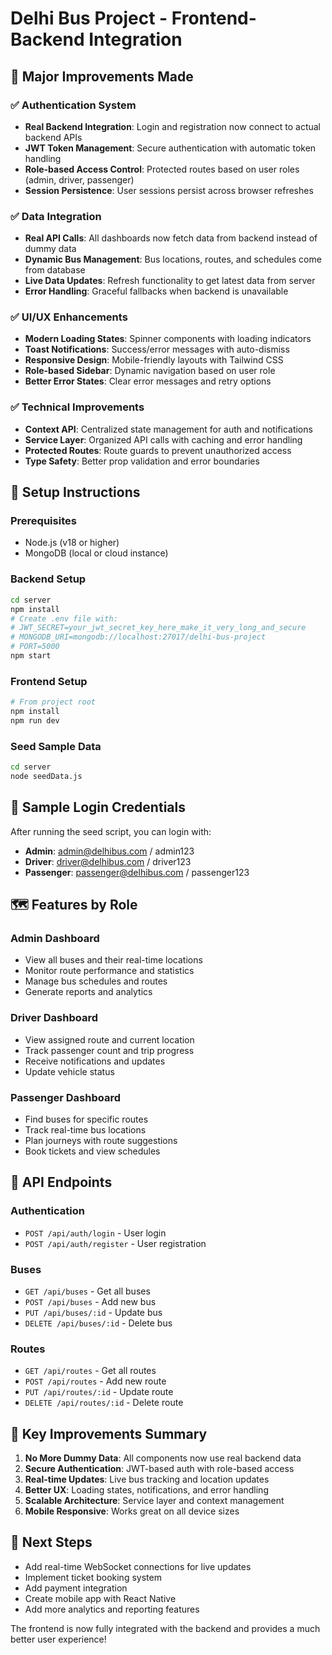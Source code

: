 # Delhi Bus Project - Frontend-Backend Integration

## 🚀 Major Improvements Made

### ✅ Authentication System
- **Real Backend Integration**: Login and registration now connect to actual backend APIs
- **JWT Token Management**: Secure authentication with automatic token handling
- **Role-based Access Control**: Protected routes based on user roles (admin, driver, passenger)
- **Session Persistence**: User sessions persist across browser refreshes

### ✅ Data Integration
- **Real API Calls**: All dashboards now fetch data from backend instead of dummy data
- **Dynamic Bus Management**: Bus locations, routes, and schedules come from database
- **Live Data Updates**: Refresh functionality to get latest data from server
- **Error Handling**: Graceful fallbacks when backend is unavailable

### ✅ UI/UX Enhancements
- **Modern Loading States**: Spinner components with loading indicators
- **Toast Notifications**: Success/error messages with auto-dismiss
- **Responsive Design**: Mobile-friendly layouts with Tailwind CSS
- **Role-based Sidebar**: Dynamic navigation based on user role
- **Better Error States**: Clear error messages and retry options

### ✅ Technical Improvements
- **Context API**: Centralized state management for auth and notifications
- **Service Layer**: Organized API calls with caching and error handling
- **Protected Routes**: Route guards to prevent unauthorized access
- **Type Safety**: Better prop validation and error boundaries

## 🔧 Setup Instructions

### Prerequisites
- Node.js (v18 or higher)
- MongoDB (local or cloud instance)

### Backend Setup
```bash
cd server
npm install
# Create .env file with:
# JWT_SECRET=your_jwt_secret_key_here_make_it_very_long_and_secure
# MONGODB_URI=mongodb://localhost:27017/delhi-bus-project
# PORT=5000
npm start
```

### Frontend Setup
```bash
# From project root
npm install
npm run dev
```

### Seed Sample Data
```bash
cd server
node seedData.js
```

## 📱 Sample Login Credentials

After running the seed script, you can login with:

- **Admin**: admin@delhibus.com / admin123
- **Driver**: driver@delhibus.com / driver123  
- **Passenger**: passenger@delhibus.com / passenger123

## 🗺️ Features by Role

### Admin Dashboard
- View all buses and their real-time locations
- Monitor route performance and statistics
- Manage bus schedules and routes
- Generate reports and analytics

### Driver Dashboard
- View assigned route and current location
- Track passenger count and trip progress
- Receive notifications and updates
- Update vehicle status

### Passenger Dashboard
- Find buses for specific routes
- Track real-time bus locations
- Plan journeys with route suggestions
- Book tickets and view schedules

## 🔄 API Endpoints

### Authentication
- `POST /api/auth/login` - User login
- `POST /api/auth/register` - User registration

### Buses
- `GET /api/buses` - Get all buses
- `POST /api/buses` - Add new bus
- `PUT /api/buses/:id` - Update bus
- `DELETE /api/buses/:id` - Delete bus

### Routes
- `GET /api/routes` - Get all routes
- `POST /api/routes` - Add new route
- `PUT /api/routes/:id` - Update route
- `DELETE /api/routes/:id` - Delete route

## 🎯 Key Improvements Summary

1. **No More Dummy Data**: All components now use real backend data
2. **Secure Authentication**: JWT-based auth with role-based access
3. **Real-time Updates**: Live bus tracking and location updates
4. **Better UX**: Loading states, notifications, and error handling
5. **Scalable Architecture**: Service layer and context management
6. **Mobile Responsive**: Works great on all device sizes

## 🚧 Next Steps

- Add real-time WebSocket connections for live updates
- Implement ticket booking system
- Add payment integration
- Create mobile app with React Native
- Add more analytics and reporting features

The frontend is now fully integrated with the backend and provides a much better user experience!
